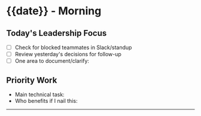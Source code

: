 # {{date}} - Morning

## Today's Leadership Focus
- [ ] Check for blocked teammates in Slack/standup
- [ ] Review yesterday's decisions for follow-up
- [ ] One area to document/clarify: 

## Priority Work
- Main technical task: 
- Who benefits if I nail this: 

---
